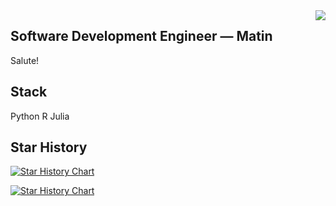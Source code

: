 <img align="right" src="https://count.getloli.com/get/@:Minori-ty?theme=rule34">

## Software Development Engineer — Matin

Salute!

## Stack

Python R Julia

## Star History

[![Star History Chart](https://api.star-history.com/svg?repos=lundermatin/Aspera-NCBI-SRA&type=Date)](https://star-history.com/#lundermatin/Aspera-NCBI-SRA&Date)

[![Star History Chart](https://api.star-history.com/svg?repos=lundermatin/Aspera-NCBI-SRA&type=Date)](https://star-history.com/#lundermatin/Aspera-NCBI-SRA&Date)










